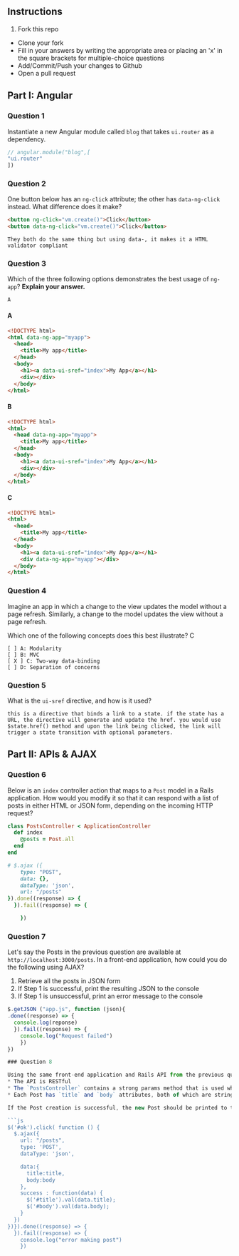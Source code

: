## Instructions

1. Fork this repo
- Clone your fork
- Fill in your answers by writing the appropriate area or placing an 'x' in the square brackets for multiple-choice questions
- Add/Commit/Push your changes to Github
- Open a pull request

## Part I: Angular

### Question 1

Instantiate a new Angular module called `blog` that takes `ui.router` as a dependency.

```js
// angular.module("blog",[
"ui.router"
])
```

### Question 2

One button below has an `ng-click` attribute; the other has `data-ng-click` instead. What difference does it make?

```html
<button ng-click="vm.create()">Click</button>
<button data-ng-click="vm.create()">Click</button>
```

```text
They both do the same thing but using data-, it makes it a HTML validator compliant
```

### Question 3

Which of the three following options demonstrates the best usage of `ng-app`? **Explain your answer.**

```text
A
```

#### A

```html
<!DOCTYPE html>
<html data-ng-app="myapp">
  <head>
    <title>My app</title>
  </head>
  <body>
    <h1><a data-ui-sref="index">My App</a></h1>
    <div></div>
  </body>
</html>
```

#### B

```html
<!DOCTYPE html>
<html>
  <head data-ng-app="myapp">
    <title>My app</title>
  </head>
  <body>
    <h1><a data-ui-sref="index">My App</a></h1>
    <div></div>
  </body>
</html>
```

#### C

```html
<!DOCTYPE html>
<html>
  <head>
    <title>My app</title>
  </head>
  <body>
    <h1><a data-ui-sref="index">My App</a></h1>
    <div data-ng-app="myapp"></div>
  </body>
</html>
```

### Question 4

Imagine an app in which a change to the view updates the model without a page refresh. Similarly, a change to the model updates the view without a page refresh.

Which one of the following concepts does this best illustrate?
C
```
[ ] A: Modularity
[ ] B: MVC
[ X ] C: Two-way data-binding
[ ] D: Separation of concerns
```

### Question 5

What is the `ui-sref` directive, and how is it used?

```text
this is a directive that binds a link to a state. if the state has a URL, the directive will generate and update the href. you would use $state.href() method and upon the link being clicked, the link will trigger a state transition with optional parameters.

```

## Part II: APIs & AJAX

### Question 6

Below is an `index` controller action that maps to a `Post` model in a Rails application. How would you modify it so that it can respond with a list of posts in either HTML or JSON form, depending on the incoming HTTP request?

```rb
class PostsController < ApplicationController
  def index
    @posts = Post.all
  end
end
```

```rb
# $.ajax ({
    type: "POST",
    data: {},
    dataType: 'json',
    url: "/posts"
}).done((response) => {
  }).fail((response) => {

    })
```

### Question 7

Let's say the Posts in the previous question are available at `http://localhost:3000/posts`. In a front-end application, how could you do the following using AJAX?
  1. Retrieve all the posts in JSON form
  2. If Step 1 is successful, print the resulting JSON to the console
  3. If Step 1 is unsuccessful, print an error message to the console

```js
$.getJSON ("app.js", function (json){
.done((response) => {
  console.log(reponse)
  }).fail((response) => {
    console.log("Request failed")
    })
})

### Question 8

Using the same front-end application and Rails API from the previous question, how would you use AJAX to create a Post through the API? You can assume the following...
* The API is RESTful
* The `PostsController` contains a strong params method that is used when creating an instance of the `Post` model
* Each Post has `title` and `body` attributes, both of which are strings

If the Post creation is successful, the new Post should be printed to the browser console. Otherwise, an error message should be printed to the console.

```js
$('#ok').click( function () {
  $.ajax({
    url: "/posts",
    type: 'POST',
    dataType: 'json',

    data:{
      title:title,
      body:body
    },
    success : function(data) {
      $('#title').val(data.title);
      $('#body').val(data.body);
    }
  })
})}).done((response) => {
  }).fail((response) => {
    console.log("error making post")
    })
